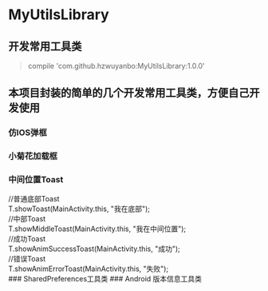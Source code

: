 # MyUtilsLibrary
## 开发常用工具类
>compile 'com.github.hzwuyanbo:MyUtilsLibrary:1.0.0'
## 本项目封装的简单的几个开发常用工具类，方便自己开发使用
### 仿IOS弹框
### 小菊花加载框
### 中间位置Toast
 <div> //普通底部Toast</div>
 <div>  T.showToast(MainActivity.this, "我在底部");</div>
 <div>  //中部Toast</div>
 <div>  T.showMiddleToast(MainActivity.this, "我在中间位置");</div>
 <div>   //成功Toast</div>
 <div>   T.showAnimSuccessToast(MainActivity.this, "成功");</div>
 <div>   //错误Toast</div>
 <div>    T.showAnimErrorToast(MainActivity.this, "失败");</div>
### SharedPreferences工具类
### Android 版本信息工具类
